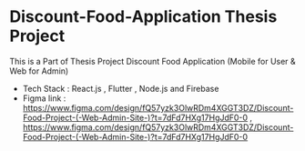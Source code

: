 # Discount-Food-Application Thesis Project
This is a Part of Thesis Project Discount Food Application (Mobile for User & Web for Admin)
- Tech Stack : React.js , Flutter , Node.js and Firebase
- Figma link : https://www.figma.com/design/fQ57yzk3OlwRDm4XGGT3DZ/Discount-Food-Project-(-Web-Admin-Site-)?t=7dFd7HXg17HgJdF0-0 , https://www.figma.com/design/fQ57yzk3OlwRDm4XGGT3DZ/Discount-Food-Project-(-Web-Admin-Site-)?t=7dFd7HXg17HgJdF0-0